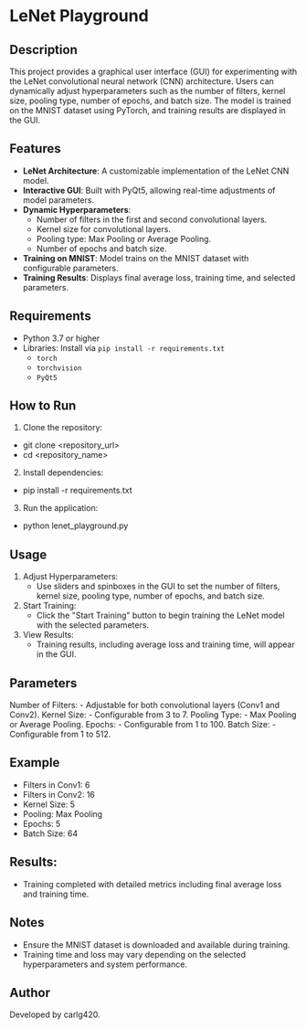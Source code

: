 # LeNet Playground

## Description
This project provides a graphical user interface (GUI) for experimenting with the LeNet convolutional neural network (CNN) architecture. Users can dynamically adjust hyperparameters such as the number of filters, kernel size, pooling type, number of epochs, and batch size. The model is trained on the MNIST dataset using PyTorch, and training results are displayed in the GUI.

## Features
- **LeNet Architecture**: A customizable implementation of the LeNet CNN model.
- **Interactive GUI**: Built with PyQt5, allowing real-time adjustments of model parameters.
- **Dynamic Hyperparameters**:
  - Number of filters in the first and second convolutional layers.
  - Kernel size for convolutional layers.
  - Pooling type: Max Pooling or Average Pooling.
  - Number of epochs and batch size.
- **Training on MNIST**: Model trains on the MNIST dataset with configurable parameters.
- **Training Results**: Displays final average loss, training time, and selected parameters.

## Requirements
- Python 3.7 or higher
- Libraries: Install via `pip install -r requirements.txt`
  - `torch`
  - `torchvision`
  - `PyQt5`

## How to Run
1. Clone the repository:
  - git clone <repository_url>
  - cd <repository_name>

2. Install dependencies:
  - pip install -r requirements.txt

3. Run the application:

  - python lenet_playground.py

## Usage

1. Adjust Hyperparameters:
    - Use sliders and spinboxes in the GUI to set the number of filters, kernel size, pooling type, number of epochs, and batch size.
2. Start Training:
    - Click the "Start Training" button to begin training the LeNet model with the selected parameters.
3. View Results:
    - Training results, including average loss and training time, will appear in the GUI.

## Parameters

Number of Filters:
    - Adjustable for both convolutional layers (Conv1 and Conv2).
Kernel Size:
    - Configurable from 3 to 7.
Pooling Type:
    - Max Pooling or Average Pooling.
Epochs:
    - Configurable from 1 to 100.
Batch Size:
    - Configurable from 1 to 512.

## Example

- Filters in Conv1: 6
- Filters in Conv2: 16
- Kernel Size: 5
- Pooling: Max Pooling
- Epochs: 5
- Batch Size: 64

## Results:

- Training completed with detailed metrics including final average loss and training time.

## Notes

- Ensure the MNIST dataset is downloaded and available during training.
- Training time and loss may vary depending on the selected hyperparameters and system performance.

## Author

Developed by carlg420.
